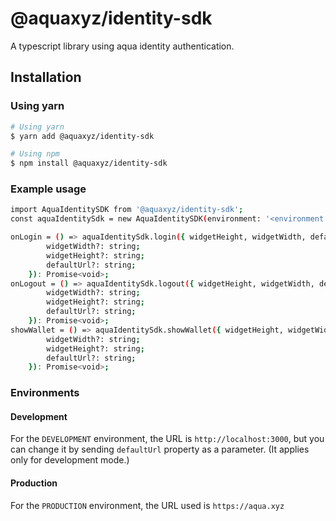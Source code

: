 # @aquaxyz/identity-sdk

A typescript library using aqua identity authentication.

## Installation

### Using yarn

```sh
# Using yarn
$ yarn add @aquaxyz/identity-sdk

# Using npm
$ npm install @aquaxyz/identity-sdk
```

### Example usage

```sh
import AquaIdentitySDK from '@aquaxyz/identity-sdk';
const aquaIdentitySdk = new AquaIdentitySDK(environment: '<environment: DEVELOPMENT/PRODUCTION>'), // (Required)

onLogin = () => aquaIdentitySdk.login({ widgetHeight, widgetWidth, defaultUrl, }: {
        widgetWidth?: string;
        widgetHeight?: string;
        defaultUrl?: string;
    }): Promise<void>;
onLogout = () => aquaIdentitySdk.logout({ widgetHeight, widgetWidth, defaultUrl, }: {
        widgetWidth?: string;
        widgetHeight?: string;
        defaultUrl?: string;
    }): Promise<void>;
showWallet = () => aquaIdentitySdk.showWallet({ widgetHeight, widgetWidth, defaultUrl, }: {
        widgetWidth?: string;
        widgetHeight?: string;
        defaultUrl?: string;
    }): Promise<void>;
```

### Environments

#### Development

For the `DEVELOPMENT` environment, the URL is `http://localhost:3000`, but you can change it by sending `defaultUrl` property as a parameter. (It applies only for development mode.)

#### Production

For the `PRODUCTION` environment, the URL used is `https://aqua.xyz`
